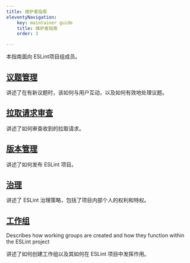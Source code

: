 ```yaml
---
title: 维护者指南
eleventyNavigation:
    key: maintainer guide 
    title: 维护者指南 
    order: 3

---
```


本指南面向 ESLint项目组成员。

## [议题管理](manage-issues)

讲述了在有新议题时，该如何与用户互动，以及如何有效地处理议题。

## [拉取请求审查](review-pull-requests)

讲述了如何审查收到的拉取请求。

## [版本管理](manage-releases)

讲述了如何发布 ESLint 项目。

## [治理](../contribute/governance)

讲述了 ESLint 治理策略，包括了项目内部个人的权利和特权。

## [工作组](working-groups)

Describes how working groups are created and how they function within the ESLint project

讲述了如何创建工作组以及其如何在 ESLint 项目中发挥作用。
